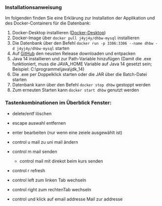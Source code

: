 ### Installationsanweisung
Im folgenden finden Sie eine Erklärung zur Installation der Applikation und des Docker-Containers für die Datenbank:

1. Docker-Desktop installieren ([Docker-Desktop](https://www.docker.com/products/docker-desktop))
2. Docker-Image über `docker pull j4yj4y/dhbw-mysql` installieren
3. Die Datenbank über den Befehl `docker run -p 3306:3306 --name dhbw -d j4yj4y/dhbw-mysql` starten
4. Auf [GitHub](https://github.com/Gnuhry/JavaPMTINF19AI2/releases/latest) den neusten Release downloaden und entpacken
5. Java 14 installieren und zur Path-Variable hinzufügen
(Damit die .exe funktioniert, muss die JAVA_HOME Variable auf Java 14 gesetzt sein; Beispiel: C:\programme\java\jdk_14)
6. Die .exe per Doppelklick starten oder die JAR über die Batch-Datei starten
7. Datenbank kann über den Befehl `docker stop dhbw` gestoppt werden
8. Zum erneuten Starten kann `docker start dhbw` genutzt werden


### Tastenkombinationen im Überblick Fenster:
-  delete/entf                                                       löschen
-  escape                                                            auswahl entfernen
-  enter                                                                bearbeiten (nur wenn eine zeiele ausgewählt ist)
-  control u                                                          mail zu uni mail ändern
-  control m                                                         mail senden
   + control                                                          mail mit direkot beim kurs senden
-  control r                                                          refresh
-  control left                                                       zum linken Tab wechseln
-  control right                                                    zum rechtenTab wechseln

-  control und klick auf email addresse            Mail zur addresse                          
